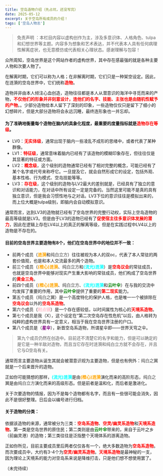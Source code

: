 ```yaml
---
title: 空岛造物介绍（先占坑，还没写完）
date: 2025-05-12
excerpt: 关于空岛所有成员的介绍！
tags: ['空岛人物志']
---
```


>免责声明 ：本栏目内容以虚构创作为主，涉及多意识体、人格角色、tulpa和幻想世界等主题。内容多为想象和艺术表达，并不代表本人具有任何病理性解离症状，也无意模仿或代表相关心理状态。感谢理解与包容！

众所周知，空岛世界是这个网站作者的虚构世界，其中存在感最强的就是各种主要人物和次要人物了。

在解离时期，它们可以称为人格；在非解离时期，它们只是一种架空设定。因此，在涟漪的空岛世界中，它们统称<font color="red">**造物**</font>。

造物并非由本人倾注心血创造，造物往往都是本人从潜意识的海洋中寻觅而来的产物，<font color="red">**不仅他们的形象并非刻意设计，连他们的名字、技能、主张也是由随机性赋予的产物**</font>。。少部分造物给本人留下了深刻的印象，一些造物仅仅只是留下了细小的幻想碎片，但是大部分造物将会永远沉睡，最终连形象也一并忘却。

#### 为了准确地衡量每个造物在脑内的具象化程度，最重要的度量指标就是<font color="red">**造物存在等级**</font>。

- LV0：<font color="red">**无实体级**</font>，通常出现于脑内一些凌乱不成形的思绪中，或者代表了某种群像。
- LV1：<font color="red">**特征级**</font>，通常意味着脑内已经有了该造物的模糊印象存在，但往往仅是其显著的特征或方面。
- LV2：<font color="red">**概念级**</font>，这个级别的造物通常已经有了相对完整的概念，可能已经有了某个名字或代号来称呼它。一旦提及它，就会自然形成它的设定，包括外观、基本性格、行为模式、空岛技能等等。
- LV3：<font color="red">**存在级**</font>，这个级别的造物与LV2最大的差别就是，已经具有了独立的意识和对话能力，在对话中所有设定一定是完备的。当然这里可能不是真的具有独立意识，但是我会习惯性地与之对话。LV3下位的意识往往是模拟出来的，而上位大概是tulpa级别，即脑内会自动模拟意识。

通常而言，达到LV3的造物就已经有了空岛世界的完整行动权，实际上空岛造物的最高等级就是LV3。但是由于LV3的造物已经有了<font color="red">**促使宿主往多意识体发展的潜力**</font>，因此在逻辑上存在LV4以上的真正的解离等级，但是在实践过程中LV4以上的造物是不存在的。

#### 目前的空岛世界主要造物有8个，他们在空岛世界中的地位并不一致：

- 前两个成员（<font color="orange">**涟漪**</font>和<font color="gray">**纯白立方**</font>）往往被视为本人的双oc，代表了本人常驻的两套价值观，也是和本人交流最多的两个造物。
- 前三个成员（<font color="orange">**(橙心)涟漪**</font>、<font color="gray">**纯白立方**</font>和<font color="cyan">**(流光)涟漪**</font>）是<font color="red">**空岛议会**</font>的常驻成员，也就是空岛世界中能够对现实产生重大影响的常驻成员，他们构成了空岛世界的<font color="red">**黄金三角**</font>。
- 前四个成员（<font color="orange">**(橙心)涟漪**</font>、<font color="gray">**纯白立方**</font>、<font color="cyan">**(流光)涟漪**</font>和<font color="green">**云叶伞**</font>）在与我的交流中均发挥了重要的作用，其中<font color="green">**云叶伞**</font>提供了重要的<font color="red">**第二现实**</font>能力。
- 第五个成员（<font color="gray">**纯白之翼**</font>）是一个高度特化的保护人格，也是唯一一个被排除在<font color="red">**空岛议会**</font>以外的<font color="red">**空岛系造物**</font>。
- 第六个成员（<font color="pink">**附点镜**</font>）是一个存在感较低，以时间属性为核心的<font color="red">**天境系造物**</font>。
- 第七个成员是我（X），这个设定在“第二次空岛存在性危机”以后，由人格转为纯粹的虚构世界具有一定意义，相当于我在空岛世界注册的户口。
- 第八个成员是（<font color="purple">**星伞**</font>），新晋空岛系造物，所谓星伞即——世界天穹之伞。

>第九个成员仍然在创造中。目前还不清楚它的名字和能力，但是可以确定的是它是一种半敌对造物，而且当它存在时涟漪和纯白立方就不会存在，并且它与Ω空岛有关。

通常而言主要造物从诞生其就会被潜意识视为主要造物，但是也有例外：<font color="gray">**纯白之翼**</font>就是一个后来晋升的造物。

正如你可能猜想的那样，<font color="cyan">**(流光)涟漪**</font>是由<font color="orange">**(橙心)涟漪**</font>演化而来的高阶形态，<font color="gray">**纯白之翼**</font>是由<font color="gray">**纯白立方**</font>演化而来的高级形态。但是前者是温和化，而后者是激进化。

关于次要造物的情报，因为不是每个造物都有名字，而且有一些很可能会消失，因此不是很好整理。日后会以编号进行归档。

#### 关于造物的分类：

依据该造物的来源，通常被分为三类：<font color="red">**空岛系造物**</font>、<font color="red">**空灵/幽灵系造物**</font>和<font color="red">**天境系造物**</font>。第一类是空岛世界的原住民；第二类则是由<font color="green">**云叶伞**</font>带来的，来自于云叶之乡（前幽灵港）的造物；第三类往往是泛指整个天境体系的游离造物。

正如你所见，目前主要成员里后两者仅仅各有一个，绝大多数造物为<font color="red">**空岛系造物**</font>。而次要成员中，大约有3-4个为<font color="red">**空灵/幽灵系造物**</font>。<font color="red">**天境系造物**</font>是最神秘的一支，因为理论上天境系的能力对空岛系来说是降维打击，只是他们想不想使用罢了。

（未完待续）